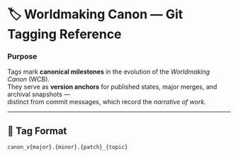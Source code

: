 # 🏷️ Worldmaking Canon — Git Tagging Reference

### Purpose
Tags mark **canonical milestones** in the evolution of the *Worldmaking Canon* (WCB).  
They serve as **version anchors** for published states, major merges, and archival snapshots —  
distinct from commit messages, which record the *narrative of work.*

---

## 🔧 Tag Format

```text
canon_v{major}.{minor}.{patch}_{topic}
